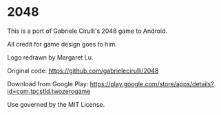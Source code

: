 2048
====

This is a port of Gabriele Cirulli's 2048 game to Android.

All credit for game design goes to him.

Logo redrawn by Margaret Lu.

Original code: https://github.com/gabrielecirulli/2048

Download from Google Play: https://play.google.com/store/apps/details?id=com.tpcstld.twozerogame

Use governed by the MIT License.
